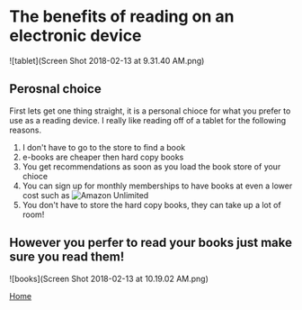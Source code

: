 # The benefits of reading on an electronic device

![tablet](Screen Shot 2018-02-13 at 9.31.40 AM.png)
## Perosnal choice
  First lets get one thing straight, it is a personal chioce for what you prefer to use as a reading device. I really like reading off of a tablet for the following reasons.
  1. I don't have to go to the store to find a book
  2. e-books are cheaper then hard copy books
  3. You get recommendations as soon as you load the book store of your chioce
  4. You can sign up for monthly memberships to have books at even a lower cost such as ![Amazon Unlimited](https://www.amazon.com)
  5. You don't have to store the hard copy books, they can take up a lot of room!
  
  ## However you perfer to read your books just make sure you read them!
  ![books](Screen Shot 2018-02-13 at 10.19.02 AM.png)

[Home](https://suzy9586.github.io)
